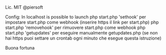 

Lic. MIT @piersoft


Config:
In localhost is possible to launch
php start.php 'sethook' per impostare start.php come webhook (inserire https il link per start.php)
php start.php 'removehook' per rimuovere start.php come webhook
php start.php 'getupdates' per eseguire manualmente getupdates.php (se non hai https puoi settare un crontab ogni minuto che esegue questa istruzione)




Buona fortuna
